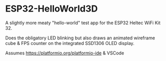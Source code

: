 # ESP32-HelloWorld3D

A slightly more meaty "hello-world" test app for the ESP32 Heltec WiFi Kit 32.

Does the obligatory LED blinking but also draws an animated wireframe cube & FPS counter on the integrated SSD1306 OLED display.

Assumes https://platformio.org/platformio-ide & VSCode

